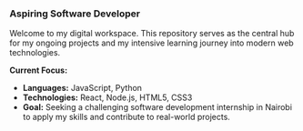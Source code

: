 ### Aspiring Software Developer

Welcome to my digital workspace. This repository serves as the central hub for my ongoing projects and my intensive learning journey into modern web technologies.

**Current Focus:**
* **Languages:** JavaScript, Python
* **Technologies:** React, Node.js, HTML5, CSS3
* **Goal:** Seeking a challenging software development internship in Nairobi to apply my skills and contribute to real-world projects.
